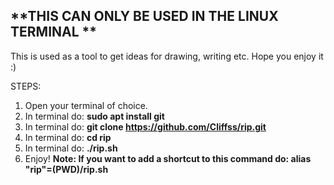 **THIS CAN ONLY BE USED IN THE LINUX TERMINAL **
--
This is used as a tool to get ideas for drawing, writing etc. Hope you enjoy it :)

STEPS:
1. Open your terminal of choice.
2. In terminal do: **sudo apt install git**
3. In terminal do: **git clone https://github.com/Cliffss/rip.git**
4. In terminal do: **cd rip**
5. In terminal do: **./rip.sh**
6. Enjoy!
**Note: If you want to add a shortcut to this command do: alias "rip"=(PWD)/rip.sh**
